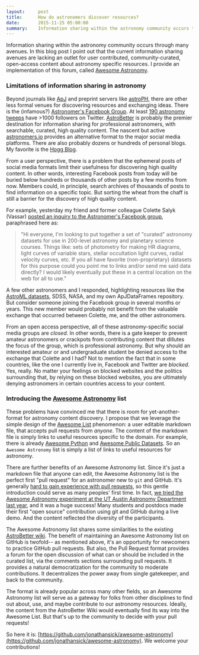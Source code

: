 ```yaml
---
layout:     post
title:      How do astronomers discover resources?
date:       2015-11-25 05:00:00
summary:    Information sharing within the astronomy community occurs through many avenues.  In this blog post I point out that the current information sharing avenues are lacking an outlet for user contributed, community-curated, open-access content about astronomy specific resources.  I provide an implementation of this forum, called [Awesome Astronomy](https://github.com/jonathansick/awesome-astronomy).
---
```


Information sharing within the astronomy community occurs through many avenues.  In this blog post I point out that the current information sharing avenues are lacking an outlet for user contributed, community-curated, open-access content about astronomy specific resources.  I provide an implementation of this forum, called [Awesome Astronomy](https://github.com/jonathansick/awesome-astronomy).

### Limitations of information sharing in astronomy

Beyond journals like [ApJ](http://iopscience.iop.org/0004-637X/) and preprint servers like [astroPH](http://arxiv.org/list/astro-ph/new), there are other less formal venues for discovering resources and exchanging ideas.  There is the (infamous?) [Astronomer's Facebook Group](https://www.facebook.com/groups/123898011017097/).  At least [190 astronomy tweeps](http://truesciphi.org/ast.html) have >1000 followers on Twitter.  [AstroBetter](http://www.astrobetter.com) is probably the premier destination for information sharing for professional astronomers, with searchable, curated, high quality content.  The nascent but active [astronomers.io](http://www.astronomers.io) provides an alternative format to the major social media platforms.  There are also probably dozens or hundreds of personal blogs.  My favorite is the [Hogg Blog](http://hoggresearch.blogspot.com).

From a user perspective, there is a problem that the ephemeral posts of social media formats limit their usefulness for discovering high quality content.  In other words, interesting Facebook posts from today will be buried below hundreds or thousands of other posts by a few months from now.  Members could, in principle, search archives of thousands of posts to find information on a specific topic.  But sorting the wheat from the chaff is still a barrier for the discovery of high quality content.

For example, yesterday my friend and former colleague Colette Salyk (Vassar) [posted an inquiry to the Astronomer's Facebook group](https://www.facebook.com/groups/123898011017097/permalink/958829230857300/), paraphrased here as:
> "Hi everyone, I'm looking to put together a set of "curated" astronomy datasets for use in 200-level astronomy and planetary science courses. Things like: sets of photometry for making HR diagrams, light curves of variable stars, stellar occultation light curves, radial velocity curves, etc. If you all have favorite (non-proprietary) datasets for this purpose could you point me to links and/or send me said data directly? I would likely eventually put these in a central location on the web for all to use."

A few other astronomers and I responded, highlighting resources like the [AstroML datasets](http://www.astroml.org/user_guide/datasets.html), SDSS, NASA, and my own ApJDataFrames repository.  But consider someone joining the Facebook group in several months or years.  This new member would probably not benefit from the valuable exchange that occurred between Colette, me, and the other astronomers.

From an open access perspective, all of these astronomy-specific social media groups are *closed*.  In other words, there is a gate keeper to prevent amateur astronomers or crackpots from contributing content that dillutes the focus of the group, which is professional astronomy.  But why should an interested amateur or and undergraduate student be denied access to the exchange that Colette and I had?  Not to mention the fact that in some countries, like the one I currently live in, Facebook and Twitter are *blocked*.  Yes, really.  No matter your feelings on blocked websites and the politics surrounding that, by relying on these blocked websites, you are ultimately denying astronomers in certain countries access to your content.

### Introducing the [Awesome Astronomy](https://github.com/jonathansick/awesome-astronomy) list

These problems have convinced me that there is room for yet-another-format for astronomy content discovery.  I propose that we leverage the simple design of the [Awesome List](https://github.com/sindresorhus/awesome) phenomenon: a user editable markdown file, that accepts pull requests from *anyone*.  The content of the markdown file is simply links to useful resources specific to the domain.  For example, there is already [Awesome Python](https://github.com/vinta/awesome-python) and [Awesome Public Datasets](https://github.com/caesar0301/awesome-public-datasets).  So an `Awesome Astronomy` list is simply a list of links to useful resources for astronomy.

There are further benefits of an Awesome Astronomy list.  Since it's just a markdown file that anyone can edit, the Awesome Astronomy list is the perfect first "pull request" for an astronomer new to `git` and GitHub.  It's generally [hard to gain experience with pull requests](https://medium.com/@kentcdodds/first-timers-only-78281ea47455#.rat2059p1), so this gentle introduction could serve as many peoples' first time.  In fact, [we tried the Awesome Astronomy experiment at the UT Austin Astronomy Department last year](https://github.com/OttoStruve/awesome-astronomy-tools), and it was a huge success!  Many students and postdocs made their first "open source" contribution using git and GitHub during a live demo.  And the content reflected the diversity of the participants.

The Awesome Astronomy list shares some similarities to the existing [AstroBetter wiki](http://www.astrobetter.com/wiki/Wiki+Home).  The benefit of maintaining an Awesome Astronomy list on GitHub is twofold-- as mentioned above, it's an opportunity for newcomers to practice GitHub pull requests.  But also, the Pull Request format provides a forum for the open discussion of what can or should be included in the curated list, via the comments sections surrounding pull requests.  It provides a natural democratization for the community to moderate contributions.  It decentralizes the power away from single gatekeeper, and back to the community.

The format is already popular across many other fields, so an Awesome Astronomy list will serve as a gateway for folks from other disciplines to find out about, use, and maybe contribute to our astronomy resources.  Ideally, the content from the AstroBetter Wiki would eventually find its way into the Awesome List.  But that's up to the community to decide with your pull requests!

So here it is: [https://github.com/jonathansick/awesome-astronomy](https://github.com/jonathansick/awesome-astronomy).  We welcome your contributions!